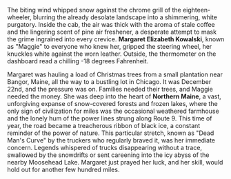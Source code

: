 The biting wind whipped snow against the chrome grill of the eighteen-wheeler, blurring the already desolate landscape into a shimmering, white purgatory. Inside the cab, the air was thick with the aroma of stale coffee and the lingering scent of pine air freshener, a desperate attempt to mask the grime ingrained into every crevice. **Margaret Elizabeth Kowalski**, known as "Maggie" to everyone who knew her, gripped the steering wheel, her knuckles white against the worn leather. Outside, the thermometer on the dashboard read a chilling -18 degrees Fahrenheit.

Margaret was hauling a load of Christmas trees from a small plantation near Bangor, Maine, all the way to a bustling lot in Chicago. It was December 22nd, and the pressure was on. Families needed their trees, and Maggie needed the money. She was deep into the heart of **Northern Maine**, a vast, unforgiving expanse of snow-covered forests and frozen lakes, where the only sign of civilization for miles was the occasional weathered farmhouse and the lonely hum of the power lines strung along Route 9. This time of year, the road became a treacherous ribbon of black ice, a constant reminder of the power of nature. This particular stretch, known as "Dead Man's Curve" by the truckers who regularly braved it, was her immediate concern. Legends whispered of trucks disappearing without a trace, swallowed by the snowdrifts or sent careening into the icy abyss of the nearby Moosehead Lake. Margaret just prayed her luck, and her skill, would hold out for another few hundred miles.
